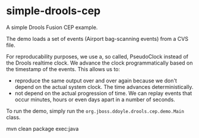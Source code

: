 # simple-drools-cep
A simple Drools Fusion CEP example.

The demo loads a set of events (Airport bag-scanning events) from a CVS file.

For reproducability purposes, we use a, so called, PseudoClock instead of the Drools realtime clock. We advance the clock programmatically based on the timestamp of the events.
This allows us to:
* reproduce the same output over and over again because we don't depend on the actual system clock. The time advances deterministically.
* not depend on the actual progression of time. We can replay events that occur minutes, hours or even days apart in a number of seconds.

To run the demo, simply run the `org.jboss.ddoyle.drools.cep.demo.Main` class.

  mvn clean package exec:java
